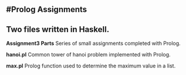 #Prolog Assignments
---
Two files written in Haskell.
---
**Assignment3 Parts**
Series of small assignments completed with Prolog.

**hanoi.pl**
Common tower of hanoi problem implemented with Prolog.

**max.pl**
Prolog function used to determine the maximum value in a list.